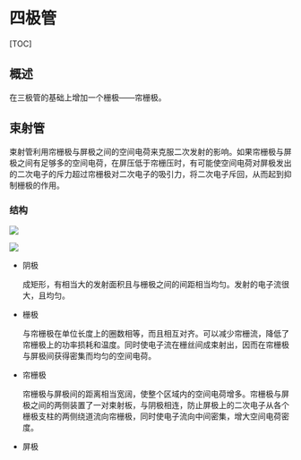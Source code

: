 # 四极管

[TOC]

## 概述

在三极管的基础上增加一个栅极——帘栅极。

## 束射管

束射管利用帘栅极与屏极之间的空间电荷来克服二次发射的影响。如果帘栅极与屏极之间有足够多的空间电荷，在屏压低于帘栅压时，有可能使空间电荷对屏极发出的二次电子的斥力超过帘栅极对二次电子的吸引力，将二次电子斥回，从而起到抑制栅极的作用。

### 结构

 ![](../../../Image/s/束射管_1.jpg)

 ![](../../../Image/s/束射管.jpg)

* 阴极

  成矩形，有相当大的发射面积且与栅极之间的间距相当均匀。发射的电子流很大，且均匀。

* 栅极

  与帘栅极在单位长度上的圈数相等，而且相互对齐。可以减少帘栅流，降低了帘栅极上的功率损耗和温度。同时使电子流在栅丝间成束射出，因而在帘栅极与屏极间获得密集而均匀的空间电荷。

* 帘栅极

  帘栅极与屏极间的距离相当宽阔，使整个区域内的空间电荷增多。帘栅极与屏极之间的两侧装置了一对束射板，与阴极相连，防止屏极上的二次电子从各个栅极支柱的两侧绕道流向帘栅极，同时使电子流向中间密集，增大空间电荷密度。

* 屏极